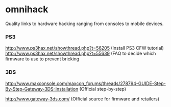 omnihack
========

Quality links to hardware hacking ranging from consoles to mobile devices.

### PS3

http://www.ps3hax.net/showthread.php?t=56205 (Install PS3 CFW tutorial)
http://www.ps3hax.net/showthread.php?t=55639 (FAQ to decide which firmware to use to prevent bricking

### 3DS

http://www.maxconsole.com/maxcon_forums/threads/278794-GUIDE-Step-By-Step-Gateway-3DS-Installation 
(Official step-by-step)

http://www.gateway-3ds.com/ 
(Official source for firmware and retailers)
